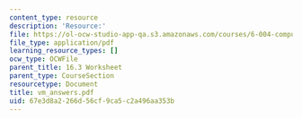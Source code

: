 ```yaml
---
content_type: resource
description: 'Resource:'
file: https://ol-ocw-studio-app-qa.s3.amazonaws.com/courses/6-004-computation-structures-spring-2017/67e3d8a2266d56cf9ca5c2a496aa353b_vm_answers.pdf
file_type: application/pdf
learning_resource_types: []
ocw_type: OCWFile
parent_title: 16.3 Worksheet
parent_type: CourseSection
resourcetype: Document
title: vm_answers.pdf
uid: 67e3d8a2-266d-56cf-9ca5-c2a496aa353b
---
```

